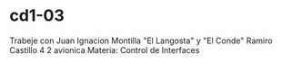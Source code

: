 # cd1-03
Trabeje con Juan Ignacion Montilla "El Langosta" y "El Conde" Ramiro Castillo
4 2 avionica
Materia: Control de Interfaces
